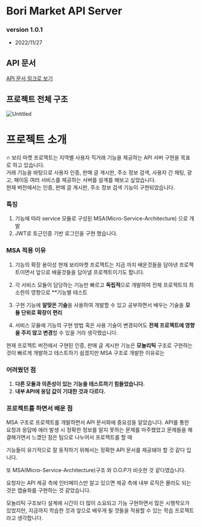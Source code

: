 # Bori Market API Server
### version 1.0.1
- 2022/11/27

## API 문서
[API 문서 링크로 보기](https://imboripapa.github.io/api-docs/)

## 프로젝트 전체 구조
![Untitled](https://user-images.githubusercontent.com/98242564/207268478-c4abc9c6-fb4b-40bd-b0f9-86d4a31fa55b.png)

# 프로젝트 소개

🔥 보리 마켓 프로젝트는 지역별 사용자 직거래 기능을 제공하는 API 서버 구현을 목표로 하고 있습니다.  
거래 기능을 바탕으로 사용자 인증, 판매 글 게시판, 주소 정보 검색, 사용자 간 채팅, 광고, 페이등 여러 서비스를 제공하는 서버를 설계를 해보고 싶었습니다.  
현재 버전에서는 인증, 판매 글 게시판, 주소 정보 검색 기능이 구현되었습니다.

### 특징 
1. 기능에 따라 service 모듈로 구성된  MSA(Micro-Service-Architecture) 으로 개발
2. JWT로 토근인증 기반 로그인을 구현 했습니다.

### MSA 적용 이유
1. 기능의 확장 용이성 현재 보리마켓 프로젝트는 지금 까지 배운것들을 담아낸 프로젝트이면서 앞으로 배울것들을 담아낼 프로젝트이기도 합니다.  
2. 각 서비스 모듈이 담당하는 기능만 빠르고 **독립적**으로 개발하여 전체 프로젝트의 최소한의 영향으로 **기능별 테스트
3. 구현 기능에 **알맞은 기술**을 사용하여 개발할 수 있고 공부하면서 배우는 기술을 **모듈 단위로 확장이 편리**

4. 서비스 모듈에 기능의 구현 방법 혹은 사용 기술이 변경되어도 **전체 프로젝트에 영향을 주지 않고 변경**할 수 있을 거라 생각했습니다.

현재 프로젝트 버전에서 구현된 인증, 판매 글 게시판 기능은 **모놀리틱** 구조로 구현하는 것이 빠르게 개발하고 테스트하기 쉽겠지만 MSA 구조로 개발한 이유로는
### 어려웠던 점

1. **다른 모듈과 의존성이 있는 기능을 테스트하기 힘들었습니다.**
2. **내부 API에 응답 값이 기대한 것과 다르다.**

### 프로젝트를 하면서 배운 점

MSA 구조로 프로젝트를 개발하면서 API 문서화에 중요성을 알았습니다. API를 통한 요청과 응답에 에러 발생 시 정확한 정보를 알지 못하는 문제를 마주했었고 문제들을 해결해가면서 느꼈던 점은 팀으로 나누어서 프로젝트를 할 때

기능들이 유기적으로 잘 동작하기 위해서는 정확한 API 문서를 제공돼야 할 것 같다 입니다.

또 MSA(Micro-Service-Architecture)구조 와 O.O.P가 비슷한 것 같다였습니다.

요청자는 API 제공 측에 인터페이스만 알고 있으면 제공 측에 내부 로직은 몰라도 되는 것은 캡슐화를 구현하는 것 같았습니다.

모놀리틱 구조보다 설계에 시간이 더 많이 소요되고 기능 구현하면서 많은 시행착오가 있었지만, 지금까지 학습한 것과 앞으로 배우게 될 것들을 적용할 수 있는 학습 프로젝트라고 생각합니다.